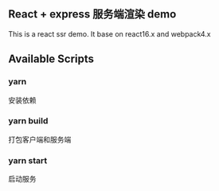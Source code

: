 ## React + express 服务端渲染 demo

This is a react ssr demo. It base on react16.x and webpack4.x

## Available Scripts

### yarn

安装依赖

### yarn build

打包客户端和服务端

### yarn start

启动服务
